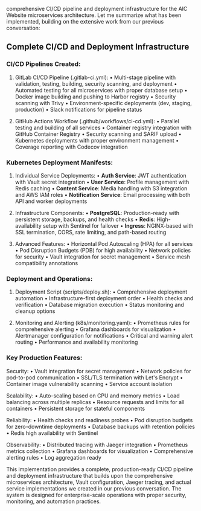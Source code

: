 comprehensive CI/CD pipeline and deployment 
infrastructure for the AIC Website microservices architecture. Let me 
summarize what has been implemented, building on the extensive work from 
our previous conversation:

## Complete CI/CD and Deployment Infrastructure

### CI/CD Pipelines Created:
1. GitLab CI/CD Pipeline (.gitlab-ci.yml):
   • Multi-stage pipeline with validation, testing, building, security 
scanning, and deployment
   • Automated testing for all microservices with proper database setup
   • Docker image building and pushing to Harbor registry
   • Security scanning with Trivy
   • Environment-specific deployments (dev, staging, production)
   • Slack notifications for pipeline status

2. GitHub Actions Workflow (.github/workflows/ci-cd.yml):
   • Parallel testing and building of all services
   • Container registry integration with GitHub Container Registry
   • Security scanning and SARIF upload
   • Kubernetes deployments with proper environment management
   • Coverage reporting with Codecov integration

### Kubernetes Deployment Manifests:
1. Individual Service Deployments:
   • **Auth Service**: JWT authentication with Vault secret integration
   • **User Service**: Profile management with Redis caching
   • **Content Service**: Media handling with S3 integration and AWS IAM 
roles
   • **Notification Service**: Email processing with both API and worker 
deployments

2. Infrastructure Components:
   • **PostgreSQL**: Production-ready with persistent storage, backups, and
health checks
   • **Redis**: High-availability setup with Sentinel for failover
   • **Ingress**: NGINX-based with SSL termination, CORS, rate limiting, 
and path-based routing

3. Advanced Features:
   • Horizontal Pod Autoscaling (HPA) for all services
   • Pod Disruption Budgets (PDB) for high availability
   • Network policies for security
   • Vault integration for secret management
   • Service mesh compatibility annotations

### Deployment and Operations:
1. Deployment Script (scripts/deploy.sh):
   • Comprehensive deployment automation
   • Infrastructure-first deployment order
   • Health checks and verification
   • Database migration execution
   • Status monitoring and cleanup options

2. Monitoring and Alerting (k8s/monitoring.yaml):
   • Prometheus rules for comprehensive alerting
   • Grafana dashboards for visualization
   • Alertmanager configuration for notifications
   • Critical and warning alert routing
   • Performance and availability monitoring

### Key Production Features:

Security:
• Vault integration for secret management
• Network policies for pod-to-pod communication
• SSL/TLS termination with Let's Encrypt
• Container image vulnerability scanning
• Service account isolation

Scalability:
• Auto-scaling based on CPU and memory metrics
• Load balancing across multiple replicas
• Resource requests and limits for all containers
• Persistent storage for stateful components

Reliability:
• Health checks and readiness probes
• Pod disruption budgets for zero-downtime deployments
• Database backups with retention policies
• Redis high availability with Sentinel

Observability:
• Distributed tracing with Jaeger integration
• Prometheus metrics collection
• Grafana dashboards for visualization
• Comprehensive alerting rules
• Log aggregation ready

This implementation provides a complete, production-ready CI/CD pipeline 
and deployment infrastructure that builds upon the comprehensive 
microservices architecture, Vault configuration, Jaeger tracing, and actual
service implementations we created in our previous conversation. The 
system is designed for enterprise-scale operations with proper security, 
monitoring, and automation practices.